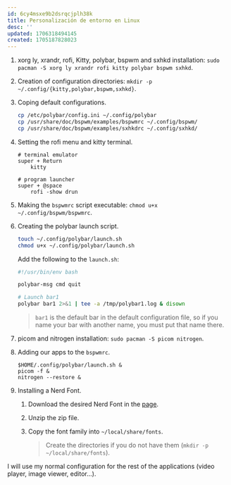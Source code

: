 ```yaml
---
id: 6cy4msxe9b2dsrqcjplh38k
title: Personalización de entorno en Linux
desc: ''
updated: 1706318494145
created: 1705187828023
---
```


1. xorg ly, xrandr, rofi, Kitty, polybar, bspwm and sxhkd installation: `sudo pacman -S xorg ly xrandr rofi kitty polybar bspwm sxhkd`.

2. Creation of configuration directories: `mkdir -p ~/.config/{kitty,polybar,bspwm,sxhkd}`.

3. Coping default configurations.

	```BASH
	cp /etc/polybar/config.ini ~/.config/polybar
	cp /usr/share/doc/bspwm/examples/bspwmrc ~/.config/bspwm/
	cp /usr/share/doc/bspwm/examples/sxhkdrc ~/.config/sxhkd/
	```

4. Setting the rofi menu and kitty terminal.

	```
	# terminal emulator
	super + Return
		kitty

	# program launcher
	super + @space
		rofi -show drun
	```

5. Making the `bspwmrc` script executable: `chmod u+x ~/.config/bspwm/bspwmrc`.

6. Creating the polybar launch script.

	```BASH
	touch ~/.config/polybar/launch.sh
	chmod u+x ~/.config/polybar/launch.sh
	```

	Add the following to the `launch.sh`:

	```BASH
	#!/usr/bin/env bash

	polybar-msg cmd quit

	# Launch bar1
	polybar bar1 2>&1 | tee -a /tmp/polybar1.log & disown
	```

	> `bar1` is the default bar in the default configuration file, so if you name your bar with another name, you must put that name there.

7. picom and nitrogen installation: `sudo pacman -S picom nitrogen`.

8. Adding our apps to the `bspwmrc`.

	```
	$HOME/.config/polybar/launch.sh &
	picom -f &
	nitrogen --restore &
	```

9. Installing a Nerd Font.

	1. Download the desired Nerd Font in the [page](https://www.nerdfonts.com/font-downloads).

	2. Unzip the zip file.

	3. Copy the font family into `~/local/share/fonts`.

		> Create the directories if you do not have them (`mkdir -p ~/local/share/fonts`).

I will use my normal configuration for the rest of the applications (video player, image viewer, editor...).